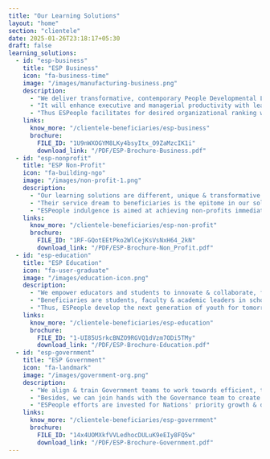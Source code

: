 ```yaml
---
title: "Our Learning Solutions"
layout: "home"
section: "clientele"
date: 2025-01-26T23:18:17+05:30
draft: false
learning_solutions:
  - id: "esp-business"
    title: "ESP Business"
    icon: "fa-business-time"
    image: "/images/manufacturing-business.png"
    description:
      - "We deliver transformative, contemporary People Developmental Learning for desired results of your business."
      - "It will enhance executive and managerial productivity with leadership optimization for your organization."
      - "Thus ESPeople facilitates for desired organizational ranking within your industry through your people."
    links:
      know_more: "/clientele-beneficiaries/esp-business"
      brochure:
        FILE_ID: "1U9nWXOGYM8LKy4bsyItx_O9ZaMzcIK1i"
        download_link: "/PDF/ESP-Brochure-Business.pdf"
  - id: "esp-nonprofit"
    title: "ESP Non-Profit"
    icon: "fa-building-ngo"
    image: "/images/non-profit-1.png"
    description:
      - "Our learning solutions are different, unique & transformative for non-profits."
      - "Their service dream to beneficiaries is the epitome in our solutions."
      - "ESPeople indulgence is aimed at achieving non-profits immediate desired outcomes & long-term impacts."
    links:
      know_more: "/clientele-beneficiaries/esp-non-profit"
      brochure:
        FILE_ID: "1RF-GQotEEtPko2WlCejKsVsNxH64_2kN"
        download_link: "/PDF/ESP-Brochure-Non_Profit.pdf"
  - id: "esp-education"
    title: "ESP Education"
    icon: "fa-user-graduate"
    image: "/images/education-icon.png"
    description:
      - "We empower educators and students to innovate & collaborate, fostering growth-oriented learning."
      - "Beneficiaries are students, faculty & academic leaders in schools, polytechnics, colleges & universities."
      - "Thus, ESPeople develop the next generation of youth for tomorrow's nation."
    links:
      know_more: "/clientele-beneficiaries/esp-education"
      brochure:
        FILE_ID: "1-UI85USrkcBNZO9RGVQ1dVzm7ODi5TMy"
        download_link: "/PDF/ESP-Brochure-Education.pdf"
  - id: "esp-government"
    title: "ESP Government"
    icon: "fa-landmark"
    image: "/images/government-org.png"
    description:
      - "We align & train Government teams to work towards efficient, transparent good governance."
      - "Besides, we can join hands with the Governance team to create awareness and align with stakeholders."
      - "ESPeople efforts are invested for Nations' priority growth & development Roadmap."
    links:
      know_more: "/clientele-beneficiaries/esp-government"
      brochure:
        FILE_ID: "14x4UOMXkfVVLedhocDULuK9eEIy8FQ5w"
        download_link: "/PDF/ESP-Brochure-Government.pdf"
---
```

